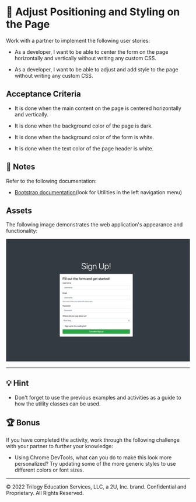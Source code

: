# 📖 Adjust Positioning and Styling on the Page

Work with a partner to implement the following user stories:

* As a developer, I want to be able to center the form on the page horizontally and vertically without writing any custom CSS.

* As a developer, I want to be able to adjust and add style to the page without writing any custom CSS.

## Acceptance Criteria

* It is done when the main content on the page is centered horizontally and vertically.

* It is done when the background color of the page is dark.

* It is done when the background color of the form is white.

* It is done when the text color of the page header is white.

## 📝 Notes

Refer to the following documentation:

* [Bootstrap documentation](https://getbootstrap.com/docs/4.5/getting-started/introduction/)(look for Utilities in the left navigation menu)

## Assets

The following image demonstrates the web application's appearance and functionality:

![A white form is centered on the page with a dark background.](./Images/01-solved-screenshot.png)

---

## 💡 Hint

* Don't forget to use the previous examples and activities as a guide to how the utility classes can be used.

## 🏆 Bonus

If you have completed the activity, work through the following challenge with your partner to further your knowledge:

* Using Chrome DevTools, what can you do to make this look more personalized? Try updating some of the more generic styles to use different colors or font sizes.

---

© 2022 Trilogy Education Services, LLC, a 2U, Inc. brand. Confidential and Proprietary. All Rights Reserved.
